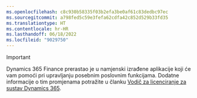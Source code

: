 ```yaml
---
ms.openlocfilehash: c8c930b58335f03b2efa3be0af61c83dedbc97ec
ms.sourcegitcommit: a798fed5c59e3fefa62cdfa42c852d529b33fd35
ms.translationtype: HT
ms.contentlocale: hr-HR
ms.lasthandoff: 06/18/2022
ms.locfileid: "9029750"
---
```

> [!IMPORTANT]
> Dynamics 365 Finance prerastao je u namjenski izrađene aplikacije koji će vam pomoći pri upravljanju posebnim poslovnim funkcijama. Dodatne informacije o tim promjenama potražite u članku [Vodič za licenciranje za sustav Dynamics 365](https://mbs.microsoft.com/Files/public/365/Dynamics365LicensingGuide.pdf).
 
